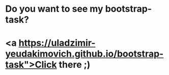 # Do you want to see my bootstrap-task?
# <a https://uladzimir-yeudakimovich.github.io/bootstrap-task">Click there ;)</a>
